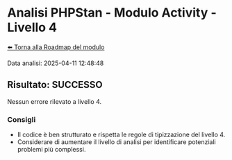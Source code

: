 # Analisi PHPStan - Modulo Activity - Livello 4

[⬅️ Torna alla Roadmap del modulo](../roadmap.md)


Data analisi: 2025-04-11 12:48:48

## Risultato: SUCCESSO

Nessun errore rilevato a livello 4.

### Consigli

- Il codice è ben strutturato e rispetta le regole di tipizzazione del livello 4.
- Considerare di aumentare il livello di analisi per identificare potenziali problemi più complessi.
